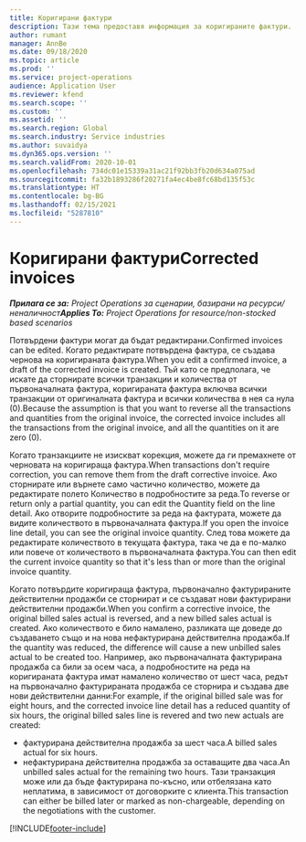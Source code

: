 ```yaml
---
title: Коригирани фактури
description: Тази тема предоставя информация за коригираните фактури.
author: rumant
manager: AnnBe
ms.date: 09/18/2020
ms.topic: article
ms.prod: ''
ms.service: project-operations
audience: Application User
ms.reviewer: kfend
ms.search.scope: ''
ms.custom: ''
ms.assetid: ''
ms.search.region: Global
ms.search.industry: Service industries
ms.author: suvaidya
ms.dyn365.ops.version: ''
ms.search.validFrom: 2020-10-01
ms.openlocfilehash: 734dc01e15339a31ac21f92bb3fb20d634a075ad
ms.sourcegitcommit: fa32b1893286f20271fa4ec4be8fc68bd135f53c
ms.translationtype: HT
ms.contentlocale: bg-BG
ms.lasthandoff: 02/15/2021
ms.locfileid: "5287810"
---
```

# <a name="corrected-invoices"></a><span data-ttu-id="66006-103">Коригирани фактури</span><span class="sxs-lookup"><span data-stu-id="66006-103">Corrected invoices</span></span>

<span data-ttu-id="66006-104">_**Прилага се за:** Project Operations за сценарии, базирани на ресурси/неналичност_</span><span class="sxs-lookup"><span data-stu-id="66006-104">_**Applies To:** Project Operations for resource/non-stocked based scenarios_</span></span>

<span data-ttu-id="66006-105">Потвърдени фактури могат да бъдат редактирани.</span><span class="sxs-lookup"><span data-stu-id="66006-105">Confirmed invoices can be edited.</span></span> <span data-ttu-id="66006-106">Когато редактирате потвърдена фактура, се създава чернова на коригираната фактура.</span><span class="sxs-lookup"><span data-stu-id="66006-106">When you edit a confirmed invoice, a draft of the corrected invoice is created.</span></span> <span data-ttu-id="66006-107">Тъй като се предполага, че искате да сторнирате всички транзакции и количества от първоначалната фактура, коригираната фактура включва всички транзакции от оригиналната фактура и всички количества в нея са нула (0).</span><span class="sxs-lookup"><span data-stu-id="66006-107">Because the assumption is that you want to reverse all the transactions and quantities from the original invoice, the corrected invoice includes all the transactions from the original invoice, and all the quantities on it are zero (0).</span></span>

<span data-ttu-id="66006-108">Когато транзакциите не изискват корекция, можете да ги премахнете от черновата на коригираща фактура.</span><span class="sxs-lookup"><span data-stu-id="66006-108">When transactions don't require correction, you can remove them from the draft corrective invoice.</span></span> <span data-ttu-id="66006-109">Ако сторнирате или върнете само частично количество, можете да редактирате полето Количество в подробностите за реда.</span><span class="sxs-lookup"><span data-stu-id="66006-109">To reverse or return only a partial quantity, you can edit the Quantity field on the line detail.</span></span> <span data-ttu-id="66006-110">Ако отворите подробностите за реда на фактурата, можете да видите количеството в първоначалната фактура.</span><span class="sxs-lookup"><span data-stu-id="66006-110">If you open the invoice line detail, you can see the original invoice quantity.</span></span> <span data-ttu-id="66006-111">След това можете да редактирате количеството в текущата фактура, така че да е по-малко или повече от количеството в първоначалната фактура.</span><span class="sxs-lookup"><span data-stu-id="66006-111">You can then edit the current invoice quantity so that it's less than or more than the original invoice quantity.</span></span>

<span data-ttu-id="66006-112">Когато потвърдите коригираща фактура, първоначално фактурираните действителни продажби се сторнират и се създават нови фактурирани действителни продажби.</span><span class="sxs-lookup"><span data-stu-id="66006-112">When you confirm a corrective invoice, the original billed sales actual is reversed, and a new billed sales actual is created.</span></span> <span data-ttu-id="66006-113">Ако количеството е било намалено, разликата ще доведе до създаването също и на нова нефактурирана действителна продажба.</span><span class="sxs-lookup"><span data-stu-id="66006-113">If the quantity was reduced, the difference will cause a new unbilled sales actual to be created too.</span></span> <span data-ttu-id="66006-114">Например, ако първоначалната фактурирана продажба са били за осем часа, а подробностите на реда на коригираната фактура имат намалено количество от шест часа, редът на първоначално фактурираната продажба се сторнира и създава две нови действителни данни:</span><span class="sxs-lookup"><span data-stu-id="66006-114">For example, if the original billed sale was for eight hours, and the corrected invoice line detail has a reduced quantity of six hours, the original billed sales line is revered and two new actuals are created:</span></span>

- <span data-ttu-id="66006-115">фактурирана действителна продажба за шест часа.</span><span class="sxs-lookup"><span data-stu-id="66006-115">A billed sales actual for six hours.</span></span>
- <span data-ttu-id="66006-116">нефактурирана действителна продажба за оставащите два часа.</span><span class="sxs-lookup"><span data-stu-id="66006-116">An unbilled sales actual for the remaining two hours.</span></span> <span data-ttu-id="66006-117">Тази транзакция може или да бъде фактурирана по-късно, или отбелязана като неплатима, в зависимост от договорките с клиента.</span><span class="sxs-lookup"><span data-stu-id="66006-117">This transaction can either be billed later or marked as non-chargeable, depending on the negotiations with the customer.</span></span>


[!INCLUDE[footer-include](../includes/footer-banner.md)]